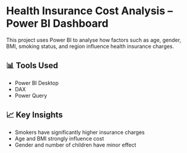 # Health Insurance Cost Analysis – Power BI Dashboard

This project uses Power BI to analyse how factors such as age, gender, BMI, smoking status, and region influence health insurance charges.

## 📊 Tools Used
- Power BI Desktop
- DAX
- Power Query

## 📈 Key Insights
- Smokers have significantly higher insurance charges
- Age and BMI strongly influence cost
- Gender and number of children have minor effect
